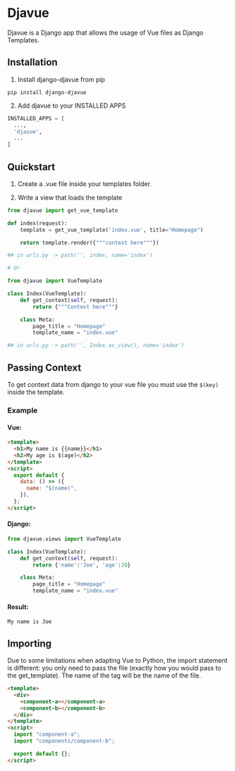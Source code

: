 # Djavue

Djavue is a Django app that allows the usage of Vue files as Django Templates.

## Installation

1. Install django-djavue from pip

```
pip install django-djavue
```

2. Add djavue to your INSTALLED APPS

```python
INSTALLED_APPS = [
  ...,
  'djavue',
  ...
]
```

## Quickstart

1. Create a .vue file inside your templates folder.

2. Write a view that loads the template

```python
from djavue import get_vue_template

def index(request):
    template = get_vue_template('index.vue', title="Homepage")

    return template.render({"""context here"""})

## in urls.py -> path('', index, name='index')

# Or

from djavue import VueTemplate

class Index(VueTemplate):
    def get_context(self, request):
        return {"""Context here"""}

    class Meta:
        page_title = "Homepage"
        template_name = "index.vue"

## in urls.py -> path('', Index.as_view(), name='index')
```

## Passing Context

To get context data from django to your vue file you must use the `$(key)` inside the template.

### Example

#### Vue:

```html
<template>
  <h1>My name is {{name}}</h1>
  <h2>My age is $(age)</h2>
</template>
<script>
  export default {
    data: () => ({
      name: "$(name)",
    }),
  };
</script>
```

#### Django:

```python
from djavue.views import VueTemplate

class Index(VueTemplate):
    def get_context(self, request):
        return {'name':'Joe', 'age':20}

    class Meta:
        page_title = "Homepage"
        template_name = "index.vue"
```

#### Result:

```
My name is Joe
```

## Importing

Due to some limitations when adapting Vue to Python, the import statement is different: you only need to pass the file (exactly how you would pass to the get_template). The name of the tag will be the name of the file.

```html
<template>
  <div>
    <component-a></component-a>
    <component-b></component-b>
  </div>
</template>
<script>
  import "component-a";
  import "components/component-b";

  export default {};
</script>
```
